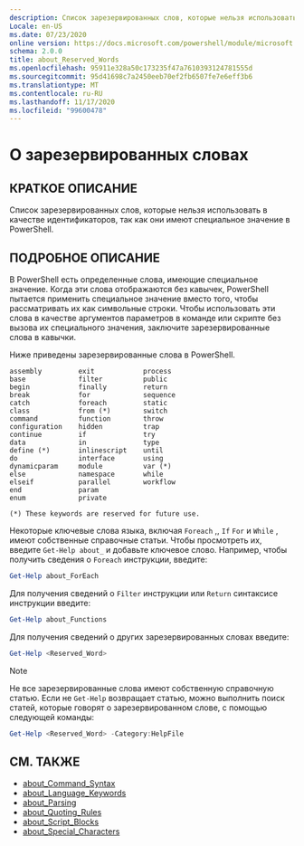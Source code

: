 ```yaml
---
description: Список зарезервированных слов, которые нельзя использовать в качестве идентификаторов, так как они имеют специальное значение в PowerShell.
Locale: en-US
ms.date: 07/23/2020
online version: https://docs.microsoft.com/powershell/module/microsoft.powershell.core/about/about_reserved_words?view=powershell-7.2&WT.mc_id=ps-gethelp
schema: 2.0.0
title: about_Reserved_Words
ms.openlocfilehash: 95911e328a50c173235f47a7610393124781555d
ms.sourcegitcommit: 95d41698c7a2450eeb70ef2fb6507fe7e6eff3b6
ms.translationtype: MT
ms.contentlocale: ru-RU
ms.lasthandoff: 11/17/2020
ms.locfileid: "99600478"
---
```

# <a name="about-reserved-words"></a>О зарезервированных словах

## <a name="short-description"></a>КРАТКОЕ ОПИСАНИЕ
Список зарезервированных слов, которые нельзя использовать в качестве идентификаторов, так как они имеют специальное значение в PowerShell.

## <a name="long-description"></a>ПОДРОБНОЕ ОПИСАНИЕ

В PowerShell есть определенные слова, имеющие специальное значение. Когда эти слова отображаются без кавычек, PowerShell пытается применить специальное значение вместо того, чтобы рассматривать их как символьные строки. Чтобы использовать эти слова в качестве аргументов параметров в команде или скрипте без вызова их специального значения, заключите зарезервированные слова в кавычки.

Ниже приведены зарезервированные слова в PowerShell.

```
assembly         exit            process
base             filter          public
begin            finally         return
break            for             sequence
catch            foreach         static
class            from (*)        switch
command          function        throw
configuration    hidden          trap
continue         if              try
data             in              type
define (*)       inlinescript    until
do               interface       using
dynamicparam     module          var (*)
else             namespace       while
elseif           parallel        workflow
end              param
enum             private

(*) These keywords are reserved for future use.
```

Некоторые ключевые слова языка, включая `Foreach` ,, `If` `For` и `While` , имеют собственные справочные статьи. Чтобы просмотреть их, введите `Get-Help about_` и добавьте ключевое слово. Например, чтобы получить сведения о `Foreach` инструкции, введите:

```powershell
Get-Help about_ForEach
```

Для получения сведений о `Filter` инструкции или `Return` синтаксисе инструкции введите:

```powershell
Get-Help about_Functions
```

Для получения сведений о других зарезервированных словах введите:

```powershell
Get-Help <Reserved_Word>
```

> [!NOTE]
> Не все зарезервированные слова имеют собственную справочную статью. Если не `Get-Help` возвращает статью, можно выполнить поиск статей, которые говорят о зарезервированном слове, с помощью следующей команды:
>
> ```powershell
> Get-Help <Reserved_Word> -Category:HelpFile
> ```

## <a name="see-also"></a>СМ. ТАКЖЕ

- [about_Command_Syntax](about_Command_Syntax.md)
- [about_Language_Keywords](about_Language_Keywords.md)
- [about_Parsing](about_Parsing.md)
- [about_Quoting_Rules](about_Quoting_Rules.md)
- [about_Script_Blocks](about_Script_Blocks.md)
- [about_Special_Characters](about_Special_Characters.md)
